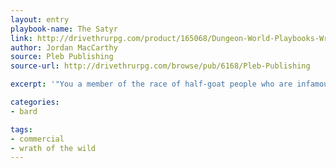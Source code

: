 ```yaml
---
layout: entry
playbook-name: The Satyr
link: http://drivethrurpg.com/product/165068/Dungeon-World-Playbooks-Wrath-of-the-Wild-Bundle
author: Jordan MacCarthy
source: Pleb Publishing
source-url: http://drivethrurpg.com/browse/pub/6168/Pleb-Publishing

excerpt: '"You a member of the race of half-goat people who are infamously obsessed with partying."'

categories:
- bard

tags:
- commercial
- wrath of the wild
---
```

